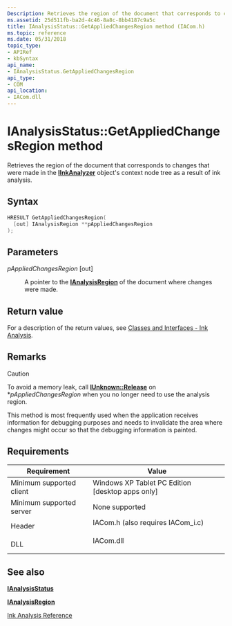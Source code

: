 ```yaml
---
Description: Retrieves the region of the document that corresponds to changes that were made in the IInkAnalyzer object's context node tree as a result of ink analysis.
ms.assetid: 25d511fb-ba2d-4c46-8a8c-8bb4187c9a5c
title: IAnalysisStatus::GetAppliedChangesRegion method (IACom.h)
ms.topic: reference
ms.date: 05/31/2018
topic_type: 
- APIRef
- kbSyntax
api_name: 
- IAnalysisStatus.GetAppliedChangesRegion
api_type: 
- COM
api_location: 
- IACom.dll
---
```


# IAnalysisStatus::GetAppliedChangesRegion method

Retrieves the region of the document that corresponds to changes that were made in the [**IInkAnalyzer**](iinkanalyzer.md) object's context node tree as a result of ink analysis.

## Syntax


```C++
HRESULT GetAppliedChangesRegion(
  [out] IAnalysisRegion **pAppliedChangesRegion
);
```



## Parameters

<dl> <dt>

*pAppliedChangesRegion* \[out\]
</dt> <dd>

A pointer to the [**IAnalysisRegion**](ianalysisregion.md) of the document where changes were made.

</dd> </dl>

## Return value

For a description of the return values, see [Classes and Interfaces - Ink Analysis](classes-and-interfaces---ink-analysis.md).

## Remarks

> [!Caution]  
> To avoid a memory leak, call [**IUnknown::Release**](/windows/desktop/api/unknwn/nf-unknwn-iunknown-release) on \**pAppliedChangesRegion* when you no longer need to use the analysis region.

 

This method is most frequently used when the application receives information for debugging purposes and needs to invalidate the area where changes might occur so that the debugging information is painted.

## Requirements



| Requirement | Value |
|-------------------------------------|---------------------------------------------------------------------------------------------------------------|
| Minimum supported client<br/> | Windows XP Tablet PC Edition \[desktop apps only\]<br/>                                                 |
| Minimum supported server<br/> | None supported<br/>                                                                                     |
| Header<br/>                   | <dl> <dt>IACom.h (also requires IACom\_i.c)</dt> </dl> |
| DLL<br/>                      | <dl> <dt>IACom.dll</dt> </dl>                          |



## See also

<dl> <dt>

[**IAnalysisStatus**](ianalysisstatus.md)
</dt> <dt>

[**IAnalysisRegion**](ianalysisregion.md)
</dt> <dt>

[Ink Analysis Reference](ink-analysis-reference.md)
</dt> </dl>

 

